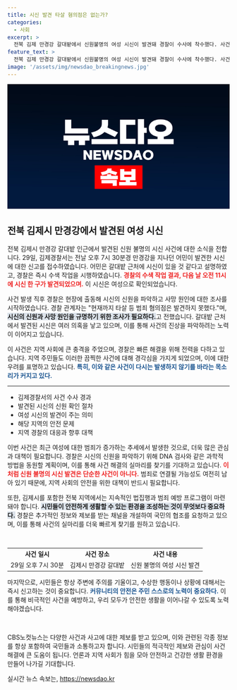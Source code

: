 ```yaml
---
title: 시신 발견 타살 혐의점은 없는가?
categories:
  - 사회
excerpt: >
  전북 김제 만경강 갈대밭에서 신원불명의 여성 시신이 발견돼 경찰이 수사에 착수했다. 사건의 진상과 신원 파악이 시급하다. 과연 이 사건의 배경은 무엇일까? 클릭해 깊이 있는 내용을 확인해보세요!
feature_text: >
  전북 김제 만경강 갈대밭에서 신원불명의 여성 시신이 발견돼 경찰이 수사에 착수했다. 사건의 진상과 신원 파악이 시급하다. 과연 이 사건의 배경은 무엇일까? 클릭해 깊이 있는 내용을 확인해보세요!
image: '/assets/img/newsdao_breakingnews.jpg'
---
```


<p><img src="/assets/img/newsdao_breakingnews.jpg" alt="implanttips 속보" /></p>

<h2 data-ke-size="size26">전북 김제시 만경강에서 발견된 여성 시신</h2>

<p data-ke-size="size16">전북 김제시 만경강 갈대밭 인근에서 발견된 신원 불명의 시신 사건에 대한 소식을 전합니다. 29일, 김제경찰서는 전날 오후 7시 30분경 만경강을 지나던 어민이 발견한 시신에 대한 신고를 접수하였습니다. 어민은 갈대밭 근처에 시신이 있을 것 같다고 설명하였고, 경찰은 즉시 수색 작업을 시행하였습니다. <b><span style="color: #ee2323;">경찰의 수색 작업 결과, 다음 날 오전 11시에 시신 한 구가 발견되었으며.</span></b> 이 시신은 여성으로 확인되었습니다.</p>

<p data-ke-size="size16">사건 발생 직후 경찰은 현장에 출동해 시신의 신원을 파악하고 사망 원인에 대한 조사를 시작하였습니다. 경찰 관계자는 "현재까지 타살 등 범죄 혐의점은 발견하지 못했다."며, <b><span style="background-color: #21538527;">시신의 신원과 사망 원인을 규명하기 위한 조사가 필요하다.</span></b>고 전했습니다. 갈대밭 근처에서 발견된 시신은 여러 의혹을 낳고 있으며, 이를 통해 사건의 진상을 파악하려는 노력이 이어지고 있습니다.</p>

<p data-ke-size="size16">이 사건은 지역 사회에 큰 충격을 주었으며, 경찰은 빠른 해결을 위해 전력을 다하고 있습니다. 지역 주민들도 이러한 끔찍한 사건에 대해 경각심을 가지게 되었으며, 이에 대한 우려를 표명하고 있습니다. <b><span style="color: #1a5490;">특히, 이와 같은 사건이 다시는 발생하지 않기를 바라는 목소리가 커지고 있다.</span></b></p>

<hr>

<ul>
    <li>김제경찰서의 사건 수사 경과</li>
    <li>발견된 시신의 신원 확인 절차</li>
    <li>여성 시신의 발견이 주는 의미</li>
    <li>해당 지역의 안전 문제</li>
    <li>지역 경찰의 대응과 향후 대책</li>
</ul>

<p data-ke-size="size16">이번 사건은 최근 여성에 대한 범죄가 증가하는 추세에서 발생한 것으로, 더욱 많은 관심과 대책이 필요합니다. 경찰은 시신의 신원을 파악하기 위해 DNA 검사와 같은 과학적 방법을 동원할 계획이며, 이를 통해 사건 해결의 실마리를 찾기를 기대하고 있습니다. <b><span style="color: #ee2323;">이처럼 신원 불명의 시신 발견은 단순한 사건이 아니다.</span></b> 범죄로 연결될 가능성도 여전히 남아 있기 때문에, 지역 사회의 안전을 위한 대책이 반드시 필요합니다.</p>

<p data-ke-size="size16">또한, 김제시를 포함한 전북 지역에서는 지속적인 법집행과 범죄 예방 프로그램이 마련돼야 합니다. <b><span style="background-color: #21538527;">시민들이 안전하게 생활할 수 있는 환경을 조성하는 것이 무엇보다 중요하다.</span></b> 경찰은 추가적인 정보와 제보를 받는 채널을 개설하여 국민의 협조를 요청하고 있으며, 이를 통해 사건의 실마리를 더욱 빠르게 찾기를 원하고 있습니다.</p>

<p data-ke-size="size16">&nbsp;</p> 

<table>
<tr>
    <td style="text-align: center; height: 17px;"><b>사건 일시</b></td>
    <td style="text-align: center; height: 17px;"><b>사건 장소</b></td>
    <td style="text-align: center; height: 17px;"><b>사건 내용</b></td>
</tr>
<tr>
    <td style="text-align: center; height: 17px;">29일 오후 7시 30분</td>
    <td style="text-align: center; height: 17px;">김제시 만경강 갈대밭</td>
    <td style="text-align: center; height: 17px;">신원 불명의 여성 시신 발견</td>
</tr>
</table>

<p data-ke-size="size16">마지막으로, 시민들은 항상 주변에 주의를 기울이고, 수상한 행동이나 상황에 대해서는 즉시 신고하는 것이 중요합니다. <b><span style="color: #1a5490;">커뮤니티의 안전은 주민 스스로의 노력이 중요하다.</span></b> 이를 통해 비극적인 사건을 예방하고, 우리 모두가 안전한 생활을 이어나갈 수 있도록 노력해야겠습니다. </p>

<p data-ke-size="size16">&nbsp;</p> 

<p data-ke-size="size16">CBS노컷뉴스는 다양한 사건과 사고에 대한 제보를 받고 있으며, 이와 관련된 각종 정보를 항상 포함하여 국민들과 소통하고자 합니다. 시민들의 적극적인 제보와 관심이 사건 해결에 큰 도움이 됩니다. 언론과 지역 사회가 힘을 모아 안전하고 건강한 생활 환경을 만들어 나가길 기대합니다. </p>
실시간 뉴스 속보는, <a href="https://newsdao.kr" rel="dofollow">https://newsdao.kr</a>


